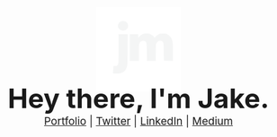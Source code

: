 <div align="center">
  <img alt="Headshot" src="./images/logo-new-nobrdr.svg" width="150"/>
</div>
<h1 style="font-size: 48px; line-height: 20px; margin: 0;" align="center">Hey there, I'm Jake.</h1>
<p style="font-size: 19px;" align="center">
    <a href="https://jakemccambley.com/">Portfolio</a> | 
    <a href="https://twitter.com/JakeMcCambley">Twitter</a> | 
    <a href="https://www.linkedin.com/in/jakemccambley/">LinkedIn</a> | 
    <a href="https://jakemccambley.medium.com/">Medium</a> 
</p>

<!-- 
### I build projects to help people:
- 🖤 [Learn](https://mccambley.github.io/US-Racism)
- 🗞 [Stay informed](https://github.com/McCambley/news-explorer-frontend)
- 🕊 [Stay grounded](https://mccambley.github.io/hacktober-code-jam/)
- 📸 [Connect](https://mccambley.students.nomoreparties.site/)
- 🥁 [Have fun](https://mccambley.github.io/JSPlayground/projects/drum-kit/index.html) -->


